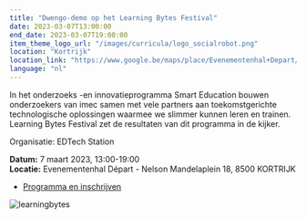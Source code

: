 ```yaml
---
title: "Dwengo-demo op het Learning Bytes Festival"
date: 2023-03-07T13:00:00
end_date: 2023-03-07T19:00:00
item_theme_logo_url: "/images/curricula/logo_socialrobot.png"
location: "Kortrijk"
location_link: "https://www.google.be/maps/place/Evenementenhal+Depart/@50.8259239,3.2514014,17z/data=!3m1!4b1!4m6!3m5!1s0x47c33ae8b631f75d:0x81863c763d380a04!8m2!3d50.8259239!4d3.2535901!16s%2Fg%2F11gcyxxx67"
language: "nl"
---
```


In het onderzoeks -en innovatieprogramma Smart Education bouwen onderzoekers van imec samen met vele partners
aan toekomstgerichte technologische oplossingen waarmee we slimmer kunnen leren en trainen.
‍Learning Bytes Festival zet de resultaten van dit programma in de kijker.

Organisatie: EDTech Station

**Datum:** 7 maart 2023, 13:00-19:00<br>
**Locatie:**  Evenementenhal Départ - Nelson Mandelaplein 18, 8500 KORTRIJK

- [Programma en inschrijven](https://www.edtechstation.be/events/learning-bytes-festival-2023)

![learningbytes](https://user-images.githubusercontent.com/48352335/220328911-8d4a4026-224f-48e1-8305-42152aa7c828.png)

